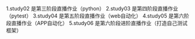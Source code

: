 1.study02 是第三阶段直播作业（python）
2.study03 是第四阶段直播作业（pytest）
3.study04 是第五阶段直播作业（web自动化）
4.study05 是第六阶段直播作业（APP自动化）
5.study06 是第六阶段进阶直播作业（打造自己测试框架）